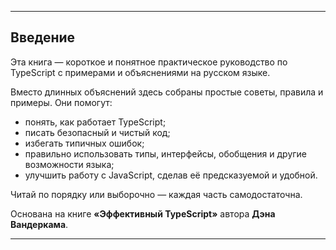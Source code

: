 
---

## Введение

Эта книга — короткое и понятное практическое руководство по TypeScript с примерами и объяснениями на русском языке.

Вместо длинных объяснений здесь собраны простые советы, правила и примеры. Они помогут:

* понять, как работает TypeScript;
* писать безопасный и чистый код;
* избегать типичных ошибок;
* правильно использовать типы, интерфейсы, обобщения и другие возможности языка;
* улучшить работу с JavaScript, сделав её предсказуемой и удобной.

Читай по порядку или выборочно — каждая часть самодостаточна.

Основана на книге **«Эффективный TypeScript»** автора **Дэна Вандеркама**.

---

